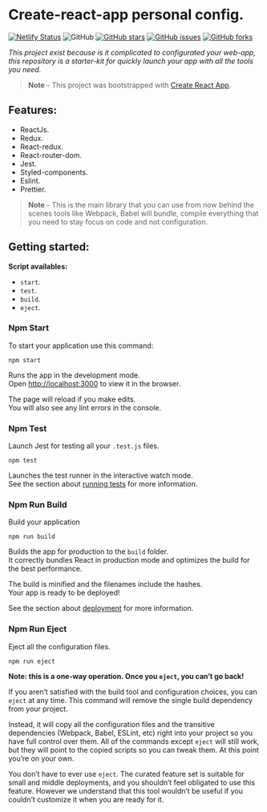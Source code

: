 # Create-react-app personal config.
[![Netlify Status](https://api.netlify.com/api/v1/badges/a917ee11-e6fe-48e7-b803-da484b39af5e/deploy-status)](https://app.netlify.com/sites/lucastostee/deploys)
![GitHub](https://img.shields.io/github/license/mashape/apistatus.svg)
[![GitHub stars](https://img.shields.io/github/stars/luctst/lucas-tostee.svg)](https://github.com/luctst/lucas-tostee/stargazers)
[![GitHub issues](https://img.shields.io/github/issues/luctst/lucas-tostee.svg)](https://github.com/luctst/lucas-tostee/issues)
[![GitHub forks](https://img.shields.io/github/forks/luctst/lucas-tostee.svg)](https://github.com/luctst/lucas-tostee/network)

*This project exist because is it complicated to configurated your web-app, this repository is a starter-kit for quickly launch your app with all the tools you need.*
> **Note** - This project was bootstrapped with [Create React App](https://github.com/facebook/create-react-app).

## Features:
* ReactJs.
* Redux.
* React-redux.
* React-router-dom.
* Jest.
* Styled-components.
* Eslint.
* Prettier.
> **Note** - This is the main library that you can use from now behind the scenes tools like Webpack, Babel will bundle, compile everything that you need to stay focus on code and not configuration.

## Getting started:
**Script availables:**
* `start`.
* `test`.
* `build`.
* `eject`.

### Npm Start
To start your application use this command:
```
npm start
```

Runs the app in the development mode.<br>
Open [http://localhost:3000](http://localhost:3000) to view it in the browser.

The page will reload if you make edits.<br>
You will also see any lint errors in the console.

### Npm Test
Launch Jest for testing all your `.test.js` files.
```
npm test
```

Launches the test runner in the interactive watch mode.<br>
See the section about [running tests](https://facebook.github.io/create-react-app/docs/running-tests) for more information.

### Npm Run Build
Build your application
```
npm run build
```

Builds the app for production to the `build` folder.<br>
It correctly bundles React in production mode and optimizes the build for the best performance.

The build is minified and the filenames include the hashes.<br>
Your app is ready to be deployed!

See the section about [deployment](https://facebook.github.io/create-react-app/docs/deployment) for more information.

### Npm Run Eject
Eject all the configuration files.
```
npm run eject
```

**Note: this is a one-way operation. Once you `eject`, you can’t go back!**

If you aren’t satisfied with the build tool and configuration choices, you can `eject` at any time. This command will remove the single build dependency from your project.

Instead, it will copy all the configuration files and the transitive dependencies (Webpack, Babel, ESLint, etc) right into your project so you have full control over them. All of the commands except `eject` will still work, but they will point to the copied scripts so you can tweak them. At this point you’re on your own.

You don’t have to ever use `eject`. The curated feature set is suitable for small and middle deployments, and you shouldn’t feel obligated to use this feature. However we understand that this tool wouldn’t be useful if you couldn’t customize it when you are ready for it.